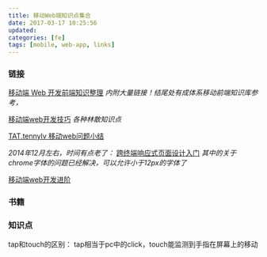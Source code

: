 ```yaml
---
title: 移动Web端知识点集合
date: 2017-03-17 10:25:56
updated: 
categories: [fe]
tags: [mobile, web-app, links]
---
```


### 链接

[移动端 Web 开发前端知识整理](http://www.restran.net/2015/05/14/mobile-web-front-end-collections/) *内附大量链接！结尾处有成体系移动前端知识库参考，*


[移动端web开发技巧](http://liujinkai.com/2015/06/06/mobile-web-skill/) *各种林散知识点*

[TAT.tennylv 移动web问题小结](http://www.alloyteam.com/2015/06/yi-dong-web-wen-ti-xiao-jie/)

*2014年12月左右，时间有点老了：*
[跨终端响应式页面设计入门](http://www.cnblogs.com/vajoy/p/3903591.html) *其中的关于chrome字体的问题已经解决，可以允许小于12px的字体了*

[移动端web开发进阶](http://www.cnblogs.com/vajoy/p/4119142.html)

### 书籍


### 知识点
tap和touch的区别：
tap相当于pc中的click，touch能监测到手指在屏幕上的移动

